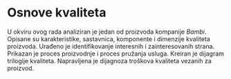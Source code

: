 # Osnove kvaliteta
 
U okviru ovog rada analiziran je jedan od proizvoda kompanije *Bambi*. Opisane su karakteristike, sastavnica, komponente i dimenzije kvaliteta proizvoda. Urađeno je identifikovanje interesnih i zainteresovanih strana. Prikazan je proces proizvodnje i proces pružanja usluga. Kreiran je dijagram trilogije kvaliteta. Napravljena je dijagnoza troškova kvaliteta vezanih za proizvod.
